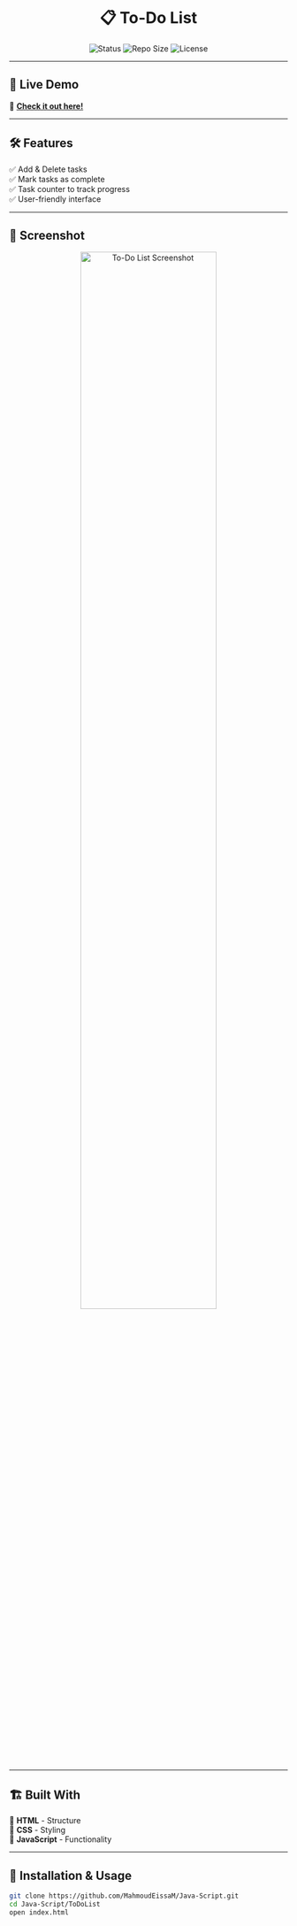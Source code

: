 <h1 align="center">📋 To-Do List</h1>

<p align="center">
  <img src="https://img.shields.io/badge/Status-Live-brightgreen?style=for-the-badge" alt="Status"/>
  <img src="https://img.shields.io/github/repo-size/MahmoudEissaM/Java-Script?style=for-the-badge" alt="Repo Size"/>
  <img src="https://img.shields.io/github/license/MahmoudEissaM/Java-Script?style=for-the-badge" alt="License"/>
</p>

---

## 🌟 Live Demo  
🔗 **[Check it out here!](https://mahmoudeissam.github.io/Java-Script/)**  

---

## 🛠 Features  
✅ Add & Delete tasks  
✅ Mark tasks as complete  
✅ Task counter to track progress  
✅ User-friendly interface  

---

## 📸 Screenshot  
<p align="center">
  <img src="https://via.placeholder.com/800x400.png?text=To-Do+List+App+Screenshot" alt="To-Do List Screenshot" width="70%"/>
</p>

---

## 🏗 Built With  
🔹 **HTML** - Structure  
🔹 **CSS** - Styling  
🔹 **JavaScript** - Functionality  

---

## 🚀 Installation & Usage  
```bash
git clone https://github.com/MahmoudEissaM/Java-Script.git
cd Java-Script/ToDoList
open index.html
